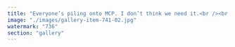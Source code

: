 ```yaml
---
title: "Everyone’s piling onto MCP. I don’t think we need it.<br /><br />In the rush to build new coordination layers for AI — Model Context Protocols, agent orchestrators, context brokers — we may be missing the obvious:<br /><br />Ethereum is already the shared memory layer.<br /><br />It offers:<br />A global, programmable state<br />Accessible by all agents (human or machine)<br />Native identity, permission, and execution<br />Public, verifiable, and persistent coordination<br /><br />No need to sync volatile contexts across tools — the context is the state.<br />No need for a centralized orchestrator — smart contracts are already composable rules of engagement.<br /><br />The protocol becomes the conductor.<br />Emergence replaces micromanagement.<br />Coordination becomes a public good.<br /><br />MCP is trying to solve a problem Ethereum has already addressed — with neutrality, durability, and openness.<br /><br />Maybe the future of AI isn’t in closed hubs and custom control layers…<br /> …but in open systems where all agents read and write to the same memory.<br /><br />cc Pierre-Louis Theron Frédéric Barthelet Charles Sonigo and the overcrowded Y Combinator hackaton<br /><br />cc Hiten Shah"
image: "./images/gallery-item-741-02.jpg"
watermark: "736"
section: "gallery"
---
```

